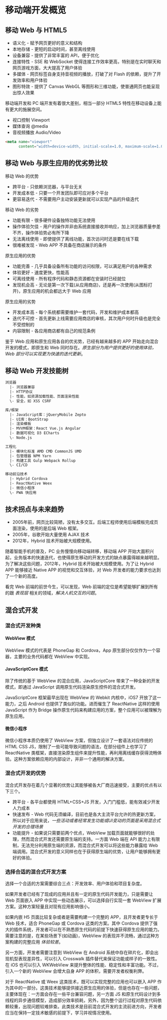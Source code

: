 # 移动端开发概览

## 移动 Web 与 HTML5

* 语义化 - 赋予网页更好的意义和结构
* 本地存储 - 更短的启动时间，甚至离线使用
* 设备兼容 - 提供了非常丰富的 API，便于优化
* 连接特性 - SSE 和 WebSocket 使得连接工作效率更高，特别是在实时聊天和网页游戏方面，大大提高了用户体验
* 多媒体 - 网页标签自身支持音视频的播放，打破了对 Flash 的依赖，提升了开发效率和用户体验
* 图形特效 - 提供了 Canvas WebGL 等图形和三维功能，使普通网页也能呈现出惊人效果

移动端开发和 PC 端开发有着很大差别，相当一部分 HTML5 特性在移动设备上能有更大的施展空间。

* 视口控制 Viewport
* 媒体查询 @media
* 音视频播放 Audio/Video

```html
<meta name="viewport"
      content="width=device-width, initial-scale=1.0, maximum-scale=1.0, user-scalable=0">
```

## 移动 Web 与原生应用的优劣势比较

移动 Web 的优势
* 跨平台 - 只依赖浏览器，与平台无关
* 开发成本低 - 只要一个开发团队即可应对多个平台
* 更容易迭代 - 不需要用户主动安装更新就可以实现产品的升级迭代

移动 Web 的劣势
* 功能有限 - 很多硬件设备独特功能无法使用
* 操作体验欠佳 - 用户的操作并非由系统直接接收并响应，加上浏览器质量参差不齐，操作体验势必有所下降
* 无法离线使用 - 即使提供了离线功能，首次访问时还是要在线下载
* 很难被发现 - Web APP 不具备在商店展示的条件

原生应用的优势
* 功能完善 - 几乎具备设备所有功能的访问权限，可以满足用户的各种需求
* 体验更好 - 速度更快，性能高
* 可离线使用 - 所有程序代码和静态资源都在安装时已经就位
* 发现机会高 - 无论是第一次下载(从应用商店)，还是再一次使用(从图标打开)，原生应用的机会都远大于 Web 应用

原生应用的劣势
* 开发成本高 - 每个系统都需要维护一套代码，开发和维护成本都高
* 迭代不可控 - 首先更新上线需要应用商店的审核，其次用户何时升级也是完全不受控制的
* 内容限制 - 各应用商店都有自己的规范条例

鉴于 Web 应用和原生应用各自的优劣势，已经有越来越多的 APP 开始走向混合开发的模式，即原生和 Web 同时存在。*原生部分为用户提供更好的使用体验，Web 部分可以实现更为快速的迭代更新*。

## 移动 Web 开发技能树

```txt
浏览器
  |- 浏览器兼容
  |- HTTP协议
  |- 性能，如资源加载性能、页面渲染性能
  \- 安全，如 XSS CSRF

库/框架
  |- JavaScript库：jQueryMobile Zepto
  |- UI库：BootStrap
  |- 渲染模板
  |- MVVM框架：React Vue.js Angular
  |- 数据可视化 D3 ECharts
  \- Node.js

工程化
  |- 模块化标准 AMD CMD CommonJS UMD
  |- 包管理器 NPM Yarn
  |- 构建工具 Gulp Webpack Rollup
  \- CI/CD

移动前沿技术
  |- Hybrid Cordova
  |- ReactNative Weex
  |- 微信小程序
  \- PWA 快应用
```

## 技术拐点与未来趋势

* 2005年前，网页比较简陋，没有太多交互。后端工程师使用后端模板完成页面渲染，使用的是后端 Web 框架。
* 2005年，谷歌开始大量使用 AJAX 技术
* 2012年，Hybrid 技术开始被大规模使用。

随着智能手机的普及，PC 业务慢慢向移动端转移，移动端 APP 开始大面积兴起，业务版本的快速迭代，也使得原生移动的开发方式的缺点暴露得越来越明显。为了解决这些问题，2012年，Hybrid 技术开始被大规模使用。为了让 Hybrid APP 能够接近 Native APP 的视觉和交互体验，对 Web 开发者的能力要求也达到了一个新的高度。

看完 Web 前端的前世今生，可以发现，Web 前端的定位是希望能够扩展到所有的跟 *表现层* 相关的领域，*解决人机交互的问题*。


## 混合式开发

### 混合式开发种类

#### WebView 模式

WebView 模式的代表是 PhoneGap 和 Cordova，App 原生部分仅仅作为一个容器，主要的业务代码都在 WebView 中实现。

#### JavaScriptCore 模式

除了传统的基于 WebView 的混合应用，JavaScriptCore 带来了一种全新的开发模式，即通过 JavaScript 调用原生代码渲染原生控件的混合式开发。

JavaScriptCore 框架最早出现在 WebView 的 Webkit 内核中，iOS7 开放了这一能力，之后 Android 也提供了类似的功能。进而催生了 ReactNative 这样的使用 JavaScript 作为 Bridge 操作原生代码来构建应用的方案，整个应用可以被理解为原生应用。

#### 微信小程序

微信小程序本质仍使用了 WebView 方案，但独立设计了一套语法对应传统的 HTML CSS JS，限制了一些可能导致问题的语法，在部分组件上也学习了 ReactNative 类框架，直接渲染原生组件来提升性能，再利用离线缓存获得流畅体验。这种方案依赖应用的内部设计，并非一个通用的解决方案。

### 混合式开发的优势

混合式开发存在着几个显著的优势让其能够被各大厂商迅速接受，主要的优点有以下三个。
  * 跨平台 - 各平台都使用 HTML+CSS+JS 开发，入门门槛低，能有效减少开发人力成本
  * 快速发布 - Web 代码无须编译，目前也是各大主流平台允许的热更新方案，所以对于应用来说，*一些活动或者经常发生功能或UI变动的页面是采用混合式开发的合理场景*
  * 功能提升 - 如果说只需要前两个优点，WebView 加载页面就能够很好的处理，然而混合式开发还需要原生端的支持。一方面 Web 端在 API 能力上有限制，无法充分利用原生端的资源，而混合式开发可以将这些能力暴露给 Web 端调用。混合式开发的意义同样也在于获得原生端的优势，让用户能够拥有更好的体验。

### 选择合适的混合式开发方案

选择一个合适的方案需要综合三点：开发效率、用户体验和项目复杂度。

如果开发者已经有了现成的应用并且有一定的原生代码开发能力，只是需要让 Web 页面嵌入 APP 中实现一些动态展示，可以选择自行实现一套 WebView 扩展方案。这种方案轻量且对现有应用影响很小。

如果内嵌 H5 页面比较复杂或者是需要构建一个完整的 APP，且开发者更专长于 Web 技术，适合 PhoneGap 或 Cordova 这类的方案。其中 Cordova 提供了强大的插件系统，开发者可以在不熟悉原生代码的前提下快速获得原生应用的能力。需要注意的是，在某些场景下(如动画)，WebView 的表现并不流畅，通过这种方案构建的完整应用 *体验较差*。

另一方面，开发者需要注意到 WebView 在 Android 系统中存在碎片化，即会出现机型表现差异性，可以引入 Crosswalk 插件替代来保证功能或样子的一致性。在 iOS 也可以引入 WKWebView 来提升整体的性能、稳定性和丰富功能。不过，引入一个新的 WebView 会增大自身 APP 的体积，需要开发者权衡利弊。

对于 ReactNative 或 Weex 这类技术，既可以实现完整的应用也可以嵌入 APP 作为其中的一部分。这类技术能够提供接近原生应用的体验，但是也存在一些问题，主要体现在：一方面会存在一些平台兼容问题，另一方面 JS 和原生代码设计到多线程的异步通信模型，造成部分效率损耗，另外，因为整个运行过程对原生代码依赖较重，出现问题较难排查。此类技术是目前混合式开发的主流前进方向，开发者应当在保持一定技术敏感的前提下，学习并视情况使用。
